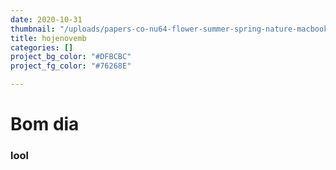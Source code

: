```yaml
---
date: 2020-10-31
thumbnail: "/uploads/papers-co-nu64-flower-summer-spring-nature-macbook-pro-13.jpg"
title: hojenovemb
categories: []
project_bg_color: "#DFBCBC"
project_fg_color: "#76268E"

---
```

# Bom dia 

### lool